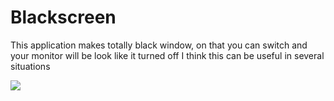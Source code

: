 # Blackscreen

This application makes totally black window, on that you can switch and your monitor will be look like it turned off
I think this can be useful in several situations

<img src = 'https://lh3.googleusercontent.com/A1RbL89e_UWi21iDNLKSXn2aadQR2VyVaGjP6f23CA7KuEUk-sVMgEo9pkNIIqcarHqZ7PHrwlIvMbh_g0Vx_Y73JmdUfRe1JUKWbo95zJm64DsrjmfCcWblM_b7W5CCAKXHo7cHPgssUobtt2qTugTam6LYoeFsWl-YNFiCv07Al3b9r2ROFGEtOmlkxjFownqjEH8kTmzALgEhSyGfQc8joR9Sy0X6UK2x_xvT61xx1-OOVqDt_Mv7RvOAS7Jt07STvVtoYdds65CGVCN3Tgg1s-RkhC0cAjTIDo25rTHyDgK9dTbvPJ_eyKtiC1HyU0IRuIcbEqIOmFtYQ549r_CoZf1ynMbUd0XnGz4Hp9vxvByp4aEGA7RvftZxTFcMjZJpazG3MtWR1AnwCrTk6Kfzs5vUXKFxvf7wdJce8IdZ5nivSN911qopqQOdei56Doiurq2nb5aSUXUlpLtvzJ6MH-f8lSFx9BnkcsOKC0nCLWoNP7ms84PV3VcbcjdJ3IEMHrhhQAf1tInTZuixuxolw0MAbjrBYfCsdaTPBK1FlDctBwSLuL1AFPfj0B_CxZ6epVj2zprTEID6sj7I9YiWHsYd_PWYNjcwwJu7o7PQrjY_26_aMho-5yuEnaizLw-URMUR63OTJoAD7hjudDSU6FxyG0QLH2xuuXpdsr4oEWDq2X-pavOe2H5i=w1726-h983-no?authuser=0'>
